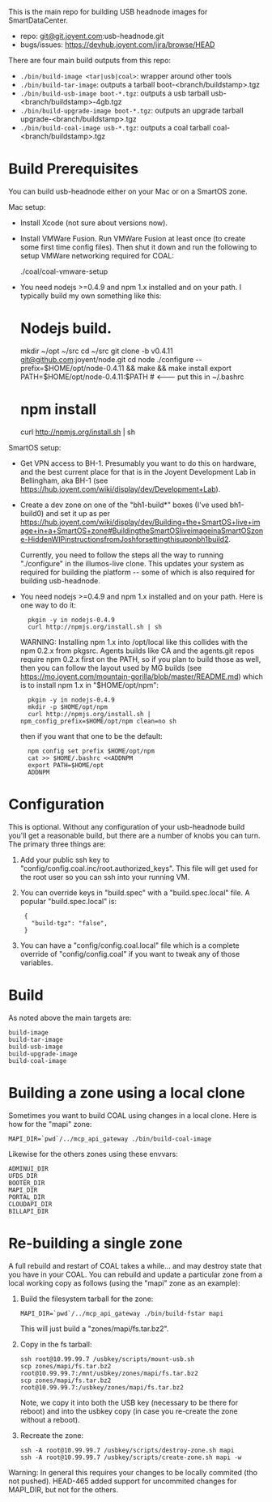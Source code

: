 This is the main repo for building USB headnode images for SmartDataCenter.

- repo: git@git.joyent.com:usb-headnode.git
- bugs/issues: https://devhub.joyent.com/jira/browse/HEAD

There are four main build outputs from this repo:

- `./bin/build-image <tar|usb|coal>`: wrapper around other tools 
- `./bin/build-tar-image`: outputs a tarball boot-<branch/buildstamp>.tgz
- `./bin/build-usb-image boot-*.tgz`: outputs a usb tarball 
  usb-<branch/buildstamp>-4gb.tgz
- `./bin/build-upgrade-image boot-*.tgz`: outputs an upgrade tarball 
  upgrade-<branch/buildstamp>.tgz
- `./bin/build-coal-image usb-*.tgz`: outputs a coal tarball
  coal-<branch/buildstamp>.tgz

# Build Prerequisites

You can build usb-headnode either on your Mac or on a SmartOS zone.

Mac setup:

- Install Xcode (not sure about versions now).

- Install VMWare Fusion. Run VMWare Fusion at least once (to create some
  first time config files). Then shut it down and run the following to setup
  VMWare networking required for COAL:

    ./coal/coal-vmware-setup

- You need nodejs >=0.4.9 and npm 1.x installed and on your path. I typically
  build my own something like this:

    # Nodejs build.
    mkdir ~/opt ~/src
    cd ~/src
    git clone -b v0.4.11 git@github.com:joyent/node.git
    cd node
    ./configure --prefix=$HOME/opt/node-0.4.11 && make && make install
    export PATH=$HOME/opt/node-0.4.11:$PATH  # <--- put this in ~/.bashrc

    # npm install
    curl http://npmjs.org/install.sh | sh

SmartOS setup:

- Get VPN access to BH-1. Presumably you want to do this on hardware, and the
  best current place for that is in the Joyent Development Lab in Bellingham,
  aka BH-1 (see <https://hub.joyent.com/wiki/display/dev/Development+Lab>).

- Create a dev zone on one of the "bh1-build*" boxes (I've used bh1-build0)
  and set it up as per
  <https://hub.joyent.com/wiki/display/dev/Building+the+SmartOS+live+image+in+a+SmartOS+zone#BuildingtheSmartOSliveimageinaSmartOSzone-HiddenWIPinstructionsfromJoshforsettingthisuponbh1build2>.

  Currently, you need to follow the steps all the way to running "./configure"
  in the illumos-live clone. This updates your system as required for
  building the platform -- some of which is also required for building
  usb-headnode.

- You need nodejs >=0.4.9 and npm 1.x installed and on your path. Here is one
  way to do it:

        pkgin -y in nodejs-0.4.9
        curl http://npmjs.org/install.sh | sh

  WARNING: Installing npm 1.x into /opt/local like this collides with the
  npm 0.2.x from pkgsrc. Agents builds like CA and the agents.git repos
  require npm 0.2.x first on the PATH, so if you plan to build those
  as well, then you can follow the layout used by MG builds
  (see <https://mo.joyent.com/mountain-gorilla/blob/master/README.md>)
  which is to install npm 1.x in "$HOME/opt/npm":

        pkgin -y in nodejs-0.4.9
        mkdir -p $HOME/opt/npm
        curl http://npmjs.org/install.sh | npm_config_prefix=$HOME/opt/npm clean=no sh

  then if you want that one to be the default:

        npm config set prefix $HOME/opt/npm
        cat >> $HOME/.bashrc <<ADDNPM
        export PATH=$HOME/opt
        ADDNPM


# Configuration

This is optional. Without any configuration of your usb-headnode build you'll
get a reasonable build, but there are a number of knobs you can turn. The
primary three things are:

1. Add your public ssh key to "config/config.coal.inc/root.authorized_keys".
   This file will get used for the root user so you can ssh into your running
   VM.

2. You can override keys in "build.spec" with a "build.spec.local" file. A
   popular "build.spec.local" is:

        {
          "build-tgz": "false",
        }

3. You can have a "config/config.coal.local" file which is a complete
   override of "config/config.coal" if you want to tweak any of those
   variables.


# Build

As noted above the main targets are:

    build-image
    build-tar-image
    build-usb-image
    build-upgrade-image
    build-coal-image

# Building a zone using a local clone

Sometimes you want to build COAL using changes in a local clone. Here is how
for the "mapi" zone:

    MAPI_DIR=`pwd`/../mcp_api_gateway ./bin/build-coal-image 

Likewise for the others zones using these envvars:

    ADMINUI_DIR
    UFDS_DIR
    BOOTER_DIR
    MAPI_DIR
    PORTAL_DIR
    CLOUDAPI_DIR
    BILLAPI_DIR

# Re-building a single zone

A full rebuild and restart of COAL takes a while... and may destroy state
that you have in your COAL. You can rebuild and update a particular zone
from a local working copy as follows (using the "mapi" zone as an example):

1.  Build the filesystem tarball for the zone:

        MAPI_DIR=`pwd`/../mcp_api_gateway ./bin/build-fstar mapi

    This will just build a "zones/mapi/fs.tar.bz2".

2.  Copy in the fs tarball:

        ssh root@10.99.99.7 /usbkey/scripts/mount-usb.sh
        scp zones/mapi/fs.tar.bz2 root@10.99.99.7:/mnt/usbkey/zones/mapi/fs.tar.bz2
        scp zones/mapi/fs.tar.bz2 root@10.99.99.7:/usbkey/zones/mapi/fs.tar.bz2

    Note, we copy it into both the USB key (necessary to be there for
    reboot) and into the usbkey copy (in case you re-create the zone
    without a reboot).

3.  Recreate the zone:

        ssh -A root@10.99.99.7 /usbkey/scripts/destroy-zone.sh mapi
        ssh -A root@10.99.99.7 /usbkey/scripts/create-zone.sh mapi -w

Warning: In general this requires your changes to be locally commited
(tho not pushed). HEAD-465 added support for uncommited changes for
MAPI_DIR, but not for the others.

